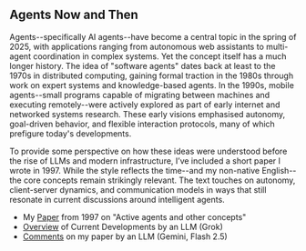
## Agents Now and Then

Agents--specifically AI agents--have become a central topic in the spring of 2025, with applications
ranging from autonomous web assistants to multi-agent coordination in complex systems. Yet the concept
itself has a much longer history. The idea of "software agents" dates back at least to the 1970s in
distributed computing, gaining formal traction in the 1980s through work on expert systems and
knowledge-based agents. In the 1990s, mobile agents--small programs capable of migrating between machines
and executing remotely--were actively explored as part of early internet and networked systems research.
These early visions emphasised autonomy, goal-driven behavior, and flexible interaction protocols, many
of which prefigure today's developments.

To provide some perspective on how these ideas were understood before the rise of LLMs and modern
infrastructure, I’ve included a short paper I wrote in 1997. While the style reflects the time--and
my non-native English--the core concepts remain strikingly relevant. The text touches on autonomy,
client-server dynamics, and communication models in ways that still resonate in current discussions
around intelligent agents.

- My [Paper](./agents.html) from 1997 on "Active agents and other concepts"
- [Overview](./agents-grok-2025.pdf) of Current Developments by an LLM (Grok)
- [Comments](./AGENTS.md) on my paper by an LLM (Gemini, Flash 2.5)

